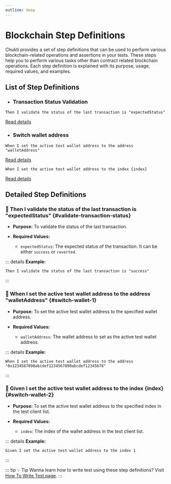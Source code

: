 ```yaml
---
outline: deep
---
```

# Blockchain Step Definitions

Chukti provides a set of step definitions that can be used to perform various blockchain-related operations and assertions in your tests. These steps help you to perform various tasks other than contract related blockchain operations. Each step definition is explained with its purpose, usage, required values, and examples.

## List of Step Definitions

- ### Transaction Status Validation
```gherkin
Then I validate the status of the last transaction is "expectedStatus"
```
[Read details](#validate-transaction-status)

- ### Switch wallet address
```gherkin
When I set the active test wallet address to the address "walletAddress"
```
[Read details](#switch-wallet-1)

```gherkin
When I set the active test wallet address to the index {index}
```
[Read details](#switch-wallet-2)

## Detailed Step Definitions

### :rocket: Then I validate the status of the last transaction is "expectedStatus" {#validate-transaction-status}

- **Purpose:**
To validate the status of the last transaction.

- **Required Values:**
    - `expectedStatus`: The expected status of the transaction. It can be either `success` or `reverted`.

::: details **Example:**
```gherkin
Then I validate the status of the last transaction is "success"
```
:::

### :rocket: When I set the active test wallet address to the address "walletAddress" {#switch-wallet-1}

- **Purpose:**
To set the active test wallet address to the specified wallet address.

- **Required Values:**
    - `walletAddress`: The wallet address to set as the active test wallet address.

::: details **Example:**
```gherkin
When I set the active test wallet address to the address "0x1234567890abcdef1234567890abcdef12345678"
```
:::

### :rocket: Given I set the active test wallet address to the index {index} {#switch-wallet-2}

- **Purpose:**
To set the active test wallet address to the specified index in the test client list.

- **Required Values:**
    - `index`: The index of the wallet address in the test client list.

::: details **Example:**
```gherkin
Given I set the active test wallet address to the index 1
```
:::

::: tip :bulb: Tip
Wanna learn how to write test using these step definitions? Visit [How To Write Test page](/guide/how-to-write-test).
:::